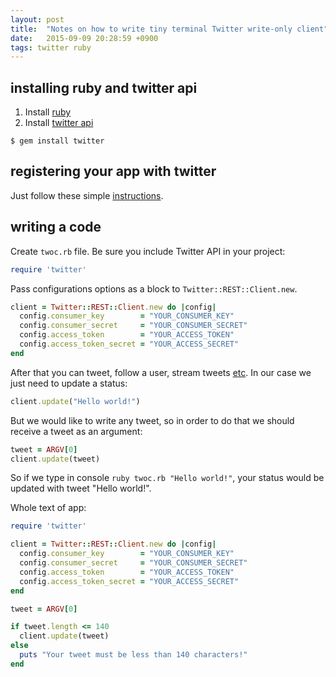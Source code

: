 ```yaml
---
layout: post
title:  "Notes on how to write tiny terminal Twitter write-only client"
date:   2015-09-09 20:28:59 +0900
tags: twitter ruby
---
```

## installing ruby and twitter api

1. Install [ruby](https://www.ruby-lang.org/en/documentation/installation/)
2. Install [twitter api](https://github.com/sferik/twitter)

```ksh
$ gem install twitter
```

## registering your app with twitter

Just follow these simple [instructions](http://iag.me/socialmedia/how-to-create-a-twitter-app-in-8-easy-steps/).


## writing a code

Create `twoc.rb` file.
Be sure you include Twitter API in your project:

```ruby
require 'twitter'
```

Pass configurations options as a block to `Twitter::REST::Client.new`.

```ruby
client = Twitter::REST::Client.new do |config|
  config.consumer_key        = "YOUR_CONSUMER_KEY"
  config.consumer_secret     = "YOUR_CONSUMER_SECRET"
  config.access_token        = "YOUR_ACCESS_TOKEN"
  config.access_token_secret = "YOUR_ACCESS_SECRET"
end
```

After that you can tweet, follow a user, stream tweets [etc](https://github.com/sferik/twitter).
In our case we just need to update a status:

```ruby
client.update("Hello world!")
```

But we would like to write any tweet, so in order to do that we should receive a tweet as an argument:

```ruby
tweet = ARGV[0]
client.update(tweet)
```

So if we type in console `ruby twoc.rb "Hello world!"`, your status would be updated with tweet "Hello world!".

Whole text of app:

```ruby
require 'twitter'

client = Twitter::REST::Client.new do |config|
  config.consumer_key        = "YOUR_CONSUMER_KEY"
  config.consumer_secret     = "YOUR_CONSUMER_SECRET"
  config.access_token        = "YOUR_ACCESS_TOKEN"
  config.access_token_secret = "YOUR_ACCESS_SECRET"
end

tweet = ARGV[0]

if tweet.length <= 140
  client.update(tweet)
else
  puts "Your tweet must be less than 140 characters!"
end
```
